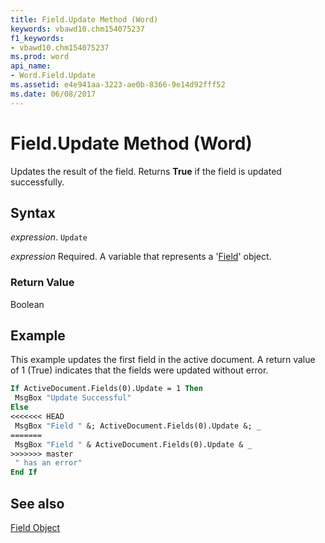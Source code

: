 ```yaml
---
title: Field.Update Method (Word)
keywords: vbawd10.chm154075237
f1_keywords:
- vbawd10.chm154075237
ms.prod: word
api_name:
- Word.Field.Update
ms.assetid: e4e941aa-3223-ae0b-8366-9e14d92fff52
ms.date: 06/08/2017
---
```



# Field.Update Method (Word)

Updates the result of the field. Returns  **True** if the field is updated successfully.


## Syntax

 _expression_. `Update`

 _expression_ Required. A variable that represents a '[Field](Word.Field.md)' object.


### Return Value

Boolean


## Example

This example updates the first field in the active document. A return value of 1 (True) indicates that the fields were updated without error.


```vb
If ActiveDocument.Fields(0).Update = 1 Then 
 MsgBox "Update Successful" 
Else 
<<<<<<< HEAD
 MsgBox "Field " &; ActiveDocument.Fields(0).Update &; _ 
=======
 MsgBox "Field " & ActiveDocument.Fields(0).Update & _ 
>>>>>>> master
 " has an error" 
End If
```


## See also


[Field Object](Word.Field.md)

